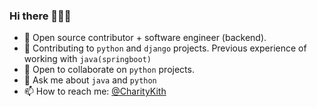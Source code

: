 ### Hi there 👋👨‍💻


- 🔭 Open source contributor + software engineer (backend).
- 🌱 Contributing to `python` and `django` projects. Previous experience of working with `java(springboot)`
- 👯 Open to collaborate on `python` projects.
- 💬 Ask me about `java` and `python`
- 📫 How to reach me: [@CharityKith](https://twitter.com/CharityKith) 

